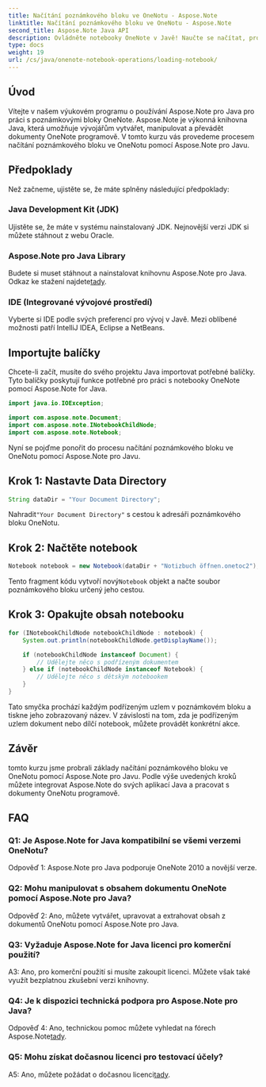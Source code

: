 ```yaml
---
title: Načítání poznámkového bloku ve OneNotu - Aspose.Note
linktitle: Načítání poznámkového bloku ve OneNotu - Aspose.Note
second_title: Aspose.Note Java API
description: Ovládněte notebooky OneNote v Javě! Naučte se načítat, prozkoumávat a zpracovávat obsah – od dokumentů po dílčí notebooky. Jednoduché kroky a kód v ceně! #OneNote #Java #Aspose
type: docs
weight: 19
url: /cs/java/onenote-notebook-operations/loading-notebook/
---
```

## Úvod

Vítejte v našem výukovém programu o používání Aspose.Note pro Java pro práci s poznámkovými bloky OneNote. Aspose.Note je výkonná knihovna Java, která umožňuje vývojářům vytvářet, manipulovat a převádět dokumenty OneNote programově. V tomto kurzu vás provedeme procesem načítání poznámkového bloku ve OneNotu pomocí Aspose.Note pro Javu.

## Předpoklady

Než začneme, ujistěte se, že máte splněny následující předpoklady:

### Java Development Kit (JDK)

Ujistěte se, že máte v systému nainstalovaný JDK. Nejnovější verzi JDK si můžete stáhnout z webu Oracle.

### Aspose.Note pro Java Library

 Budete si muset stáhnout a nainstalovat knihovnu Aspose.Note pro Java. Odkaz ke stažení najdete[tady](https://releases.aspose.com/note/java/).

### IDE (Integrované vývojové prostředí)

Vyberte si IDE podle svých preferencí pro vývoj v Javě. Mezi oblíbené možnosti patří IntelliJ IDEA, Eclipse a NetBeans.

## Importujte balíčky

Chcete-li začít, musíte do svého projektu Java importovat potřebné balíčky. Tyto balíčky poskytují funkce potřebné pro práci s notebooky OneNote pomocí Aspose.Note for Java.

```java
import java.io.IOException;

import com.aspose.note.Document;
import com.aspose.note.INotebookChildNode;
import com.aspose.note.Notebook;
```

Nyní se pojďme ponořit do procesu načítání poznámkového bloku ve OneNotu pomocí Aspose.Note pro Javu.

## Krok 1: Nastavte Data Directory

```java
String dataDir = "Your Document Directory";
```

 Nahradit`"Your Document Directory"` s cestou k adresáři poznámkového bloku OneNotu.

## Krok 2: Načtěte notebook

```java
Notebook notebook = new Notebook(dataDir + "Notizbuch öffnen.onetoc2");
```

 Tento fragment kódu vytvoří nový`Notebook` objekt a načte soubor poznámkového bloku určený jeho cestou.

## Krok 3: Opakujte obsah notebooku

```java
for (INotebookChildNode notebookChildNode : notebook) {
    System.out.println(notebookChildNode.getDisplayName());

    if (notebookChildNode instanceof Document) {
        // Udělejte něco s podřízeným dokumentem
    } else if (notebookChildNode instanceof Notebook) {
        // Udělejte něco s dětským notebookem
    }
}
```

Tato smyčka prochází každým podřízeným uzlem v poznámkovém bloku a tiskne jeho zobrazovaný název. V závislosti na tom, zda je podřízeným uzlem dokument nebo dílčí notebook, můžete provádět konkrétní akce.

## Závěr

tomto kurzu jsme probrali základy načítání poznámkového bloku ve OneNotu pomocí Aspose.Note pro Javu. Podle výše uvedených kroků můžete integrovat Aspose.Note do svých aplikací Java a pracovat s dokumenty OneNotu programově.

## FAQ

### Q1: Je Aspose.Note for Java kompatibilní se všemi verzemi OneNotu?

Odpověď 1: Aspose.Note pro Java podporuje OneNote 2010 a novější verze.

### Q2: Mohu manipulovat s obsahem dokumentu OneNote pomocí Aspose.Note pro Java?

Odpověď 2: Ano, můžete vytvářet, upravovat a extrahovat obsah z dokumentů OneNotu pomocí Aspose.Note pro Java.

### Q3: Vyžaduje Aspose.Note for Java licenci pro komerční použití?

A3: Ano, pro komerční použití si musíte zakoupit licenci. Můžete však také využít bezplatnou zkušební verzi knihovny.

### Q4: Je k dispozici technická podpora pro Aspose.Note pro Java?

 Odpověď 4: Ano, technickou pomoc můžete vyhledat na fórech Aspose.Note[tady](https://forum.aspose.com/c/note/28).

### Q5: Mohu získat dočasnou licenci pro testovací účely?

 A5: Ano, můžete požádat o dočasnou licenci[tady](https://purchase.aspose.com/temporary-license/).